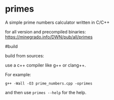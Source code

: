 # primes
A simple prime numbers calculator written in C/C++


for all version and precompiled binaries: https://minegrado.info/DWN/pub/all/primes


#build

build from sources:

use a c++ compiler like g++ or clang++.

For example:

	g++ -Wall -O3 prime_numbers.cpp -oprimes

and then use `primes --help` for the help.
